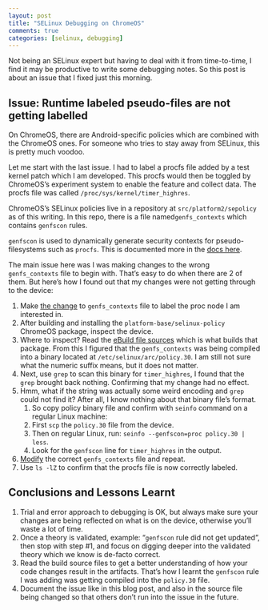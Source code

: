 ```yaml
---
layout: post
title: "SELinux Debugging on ChromeOS"
comments: true
categories: [selinux, debugging]
---
```

Not being an SELinux expert but having to deal with it from time-to-time, I find it may be productive to write some debugging notes. So this post is about an issue that I fixed just this morning.

## Issue: Runtime labeled pseudo-files are not getting labelled

On ChromeOS, there are Android-specific policies which are combined with the ChromeOS ones. For someone who tries to stay away from SELinux, this is pretty much voodoo. 

Let me start with the last issue. I had to label a procfs file added by a test kernel patch which I am developed. This procfs would then be toggled by ChromeOS’s experiment system to enable the feature and collect data. The procfs file was called `/proc/sys/kernel/timer_highres`.

ChromeOS’s SELinux policies live in a repository at `src/platform2/sepolicy` as of this writing. In this repo, there is a file named`genfs_contexts` which contains `genfscon` rules.

`genfscon` is used to dynamically generate security contexts for pseudo-filesystems such as `procfs`. This is documented more in the [docs here](https://selinuxproject.org/page/FileStatements#File_System_Labeling_Statements).

The main issue here was I was making changes to the wrong `genfs_contexts` file to begin with. That’s easy to do when there are 2 of them. But here’s how I found out that my changes were not getting through to the device:

1. Make [the change](https://chromium-review.googlesource.com/c/chromiumos/platform2/+/4568967/1/sepolicy/policy/base/genfs_contexts) to `genfs_contexts` file to label the proc node I am interested in.
2. After building and installing the `platform-base/selinux-policy` ChromeOS package, inspect the device.
3. Where to inspect? Read the [eBuild file sources](https://source.chromium.org/chromiumos/chromiumos/codesearch/+/main:src/third_party/chromiumos-overlay/chromeos-base/selinux-policy/selinux-policy-9999.ebuild;l=312?q=selinux-policy%20ebuild) which is what builds that package. From this I figured that the `genfs_contexts` was being compiled into a binary located at `/etc/selinux/arc/policy.30`. I am still not sure what the numeric suffix means, but it does not matter.
4. Next, use `grep` to scan this binary for `timer_highres`, I found that the `grep` brought back nothing. Confirming that my change had no effect.
5. Hmm, what if the string was actually some weird encoding and `grep` could not find it? After all, I know nothing about that binary file’s format.
    1. So copy policy binary file and confirm with `seinfo` command on a regular Linux machine: 
    2. First `scp` the `policy.30` file from the device.
    3. Then on regular Linux, run: `seinfo --genfscon=proc policy.30 | less`.
    4. Look for the `genfscon` line for `timer_highres` in the output. 
6. [Modify](https://chromium-review.googlesource.com/c/chromiumos/platform2/+/4606196) the correct `genfs_contexts` file and repeat.
7. Use `ls -lZ` to confirm that the procfs file is now correctly labeled.

## Conclusions and Lessons Learnt

1. Trial and error approach to debugging is OK, but always make sure your changes are being reflected on what is on the device, otherwise you’ll waste a lot of time.
2. Once a theory is validated, example: “`genfscon` rule did not get updated”, then stop with step #1, and focus on digging deeper into the validated theory which we know is de-facto correct.
3. Read the build source files to get a better understanding of how your code changes result in the artifacts. That’s how I learnt the `genfscon` rule I was adding was getting compiled into the `policy.30` file.
4. Document the issue like in this blog post, and also in the source file being changed so that others don’t run into the issue in the future.
